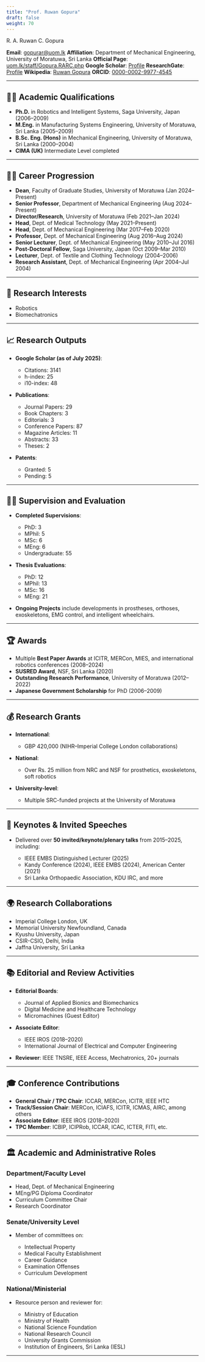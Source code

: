 ```yaml
---
title: "Prof. Ruwan Gopura"
draft: false
weight: 70
---
```

R. A. Ruwan C. Gopura

**Email**: [gopurar@uom.lk](mailto:gopurar@uom.lk)
**Affiliation**: Department of Mechanical Engineering, University of Moratuwa, Sri Lanka
**Official Page**: [uom.lk/staff/Gopura.RARC.php](https://uom.lk/staff/Gopura.RARC.php)
**Google Scholar**: [Profile](https://scholar.google.com/citations?user=C4aX6bkAAAAJ&hl=en)
**ResearchGate**: [Profile](https://www.researchgate.net/profile/Ruwan_Gopura)
**Wikipedia**: [Ruwan Gopura](https://en.wikipedia.org/wiki/Ruwan_Gopura)
**ORCID**: [0000-0002-9977-4545](https://orcid.org/0000-0002-9977-4545)

---

## 🧑‍🎓 Academic Qualifications

* **Ph.D.** in Robotics and Intelligent Systems, Saga University, Japan (2006–2009)
* **M.Eng.** in Manufacturing Systems Engineering, University of Moratuwa, Sri Lanka (2005–2009)
* **B.Sc. Eng. (Hons)** in Mechanical Engineering, University of Moratuwa, Sri Lanka (2000–2004)
* **CIMA (UK)** Intermediate Level completed

---

## 👨‍🏫 Career Progression

* **Dean**, Faculty of Graduate Studies, University of Moratuwa (Jan 2024–Present)
* **Senior Professor**, Department of Mechanical Engineering (Aug 2024–Present)
* **Director/Research**, University of Moratuwa (Feb 2021–Jan 2024)
* **Head**, Dept. of Medical Technology (May 2021–Present)
* **Head**, Dept. of Mechanical Engineering (Mar 2017–Feb 2020)
* **Professor**, Dept. of Mechanical Engineering (Aug 2016–Aug 2024)
* **Senior Lecturer**, Dept. of Mechanical Engineering (May 2010–Jul 2016)
* **Post-Doctoral Fellow**, Saga University, Japan (Oct 2009–Mar 2010)
* **Lecturer**, Dept. of Textile and Clothing Technology (2004–2006)
* **Research Assistant**, Dept. of Mechanical Engineering (Apr 2004–Jul 2004)

---

## 🔬 Research Interests

* Robotics
* Biomechatronics

---

## 📈 Research Outputs

* **Google Scholar (as of July 2025)**:

  * Citations: 3141
  * h-index: 25
  * i10-index: 48

* **Publications**:

  * Journal Papers: 29
  * Book Chapters: 3
  * Editorials: 3
  * Conference Papers: 87
  * Magazine Articles: 11
  * Abstracts: 33
  * Theses: 2

* **Patents**:

  * Granted: 5
  * Pending: 5

---

## 🧑‍🎓 Supervision and Evaluation

* **Completed Supervisions**:

  * PhD: 3
  * MPhil: 5
  * MSc: 6
  * MEng: 6
  * Undergraduate: 55

* **Thesis Evaluations**:

  * PhD: 12
  * MPhil: 13
  * MSc: 16
  * MEng: 21

* **Ongoing Projects** include developments in prostheses, orthoses, exoskeletons, EMG control, and intelligent wheelchairs.

---

## 🏆 Awards

* Multiple **Best Paper Awards** at ICITR, MERCon, MIES, and international robotics conferences (2008–2024)
* **SUSRED Award**, NSF, Sri Lanka (2020)
* **Outstanding Research Performance**, University of Moratuwa (2012–2022)
* **Japanese Government Scholarship** for PhD (2006–2009)

---

## 💰 Research Grants

* **International**:

  * GBP 420,000 (NIHR–Imperial College London collaborations)
* **National**:

  * Over Rs. 25 million from NRC and NSF for prosthetics, exoskeletons, soft robotics
* **University-level**:

  * Multiple SRC-funded projects at the University of Moratuwa

---

## 🎤 Keynotes & Invited Speeches

* Delivered over **50 invited/keynote/plenary talks** from 2015–2025, including:

  * IEEE EMBS Distinguished Lecturer (2025)
  * Kandy Conference (2024), IEEE EMBS (2024), American Center (2021)
  * Sri Lanka Orthopaedic Association, KDU IRC, and more

---

## 🌍 Research Collaborations

* Imperial College London, UK
* Memorial University Newfoundland, Canada
* Kyushu University, Japan
* CSIR-CSIO, Delhi, India
* Jaffna University, Sri Lanka

---

## 📚 Editorial and Review Activities

* **Editorial Boards**:

  * Journal of Applied Bionics and Biomechanics
  * Digital Medicine and Healthcare Technology
  * Micromachines (Guest Editor)

* **Associate Editor**:

  * IEEE IROS (2018–2020)
  * International Journal of Electrical and Computer Engineering

* **Reviewer**: IEEE TNSRE, IEEE Access, Mechatronics, 20+ journals

---

## 🎓 Conference Contributions

* **General Chair / TPC Chair**: ICCAR, MERCon, ICITR, IEEE HTC
* **Track/Session Chair**: MERCon, ICIAFS, ICITR, ICMAS, AIRC, among others
* **Associate Editor**: IEEE IROS (2018–2020)
* **TPC Member**: ICBIP, ICIPRob, ICCAR, ICAC, ICTER, FITI, etc.

---

## 🏛️ Academic and Administrative Roles

### Department/Faculty Level

* Head, Dept. of Mechanical Engineering
* MEng/PG Diploma Coordinator
* Curriculum Committee Chair
* Research Coordinator

### Senate/University Level

* Member of committees on:

  * Intellectual Property
  * Medical Faculty Establishment
  * Career Guidance
  * Examination Offenses
  * Curriculum Development

### National/Ministerial

* Resource person and reviewer for:

  * Ministry of Education
  * Ministry of Health
  * National Science Foundation
  * National Research Council
  * University Grants Commission
  * Institution of Engineers, Sri Lanka (IESL)

---